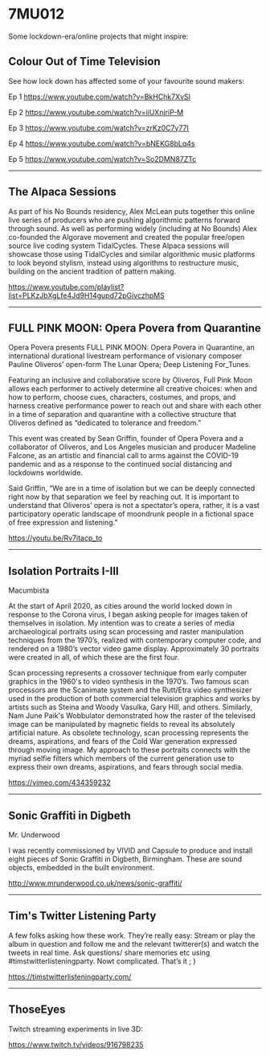 # 7MU012

Some lockdown-era/online projects that might inspire:

## Colour Out of Time Television

See how lock down has affected some of your favourite sound makers:

Ep 1 https://www.youtube.com/watch?v=BkHChk7XvSI

Ep 2 https://www.youtube.com/watch?v=iiUXnjriP-M

Ep 3 https://www.youtube.com/watch?v=zrKz0C7y77I

Ep 4 https://www.youtube.com/watch?v=bNEKG8bLq4s

Ep 5 https://www.youtube.com/watch?v=So2DMN87ZTc

----------

## The Alpaca Sessions

As part of his No Bounds residency, Alex McLean puts together this online live series of producers who are pushing algorithmic patterns forward through sound. As well as performing widely (including at No Bounds) Alex co-founded the Algorave movement and created the popular free/open source live coding system TidalCycles. These Alpaca sessions will showcase those using TidalCycles and similar algorithmic music platforms to look beyond stylism, instead using algorithms to restructure music, building on the ancient tradition of pattern making.

https://www.youtube.com/playlist?list=PLKzJbXgLfe4Jd9H14gupd72pGivczhpMS

-----------

##  FULL PINK MOON: Opera Povera from Quarantine

Opera Povera presents FULL PINK MOON: Opera Povera in Quarantine, an international durational livestream performance of visionary composer Pauline Oliveros’ open-form The Lunar Opera; Deep Listening For_Tunes.

Featuring an inclusive and collaborative score by Oliveros, Full Pink Moon allows each performer to actively determine all creative choices: when and how to perform, choose cues, characters, costumes, and props, and harness creative performance power to reach out and share with each other in a time of separation and quarantine with a collective structure that Oliveros defined as “dedicated to tolerance and freedom.”

This event was created by Sean Griffin, founder of Opera Povera and a collaborator of Oliveros, and Los Angeles musician and producer Madeline Falcone, as an artistic and financial call to arms against the COVID-19 pandemic and as a response to the continued social distancing and lockdowns worldwide.

Said Griffin, “We are in a time of isolation but we can be deeply connected right now by that separation we feel by reaching out. It is important to understand that Oliveros’ opera is not a spectator’s opera, rather, it is a vast participatory operatic landscape of moondrunk people in a fictional space of free expression and listening.”  

https://youtu.be/Rv7itacp_to 

-----------

## Isolation Portraits I-III

Macumbista

At the start of April 2020, as cities around the world locked down in response to the Corona virus, I began asking people for images taken of themselves in isolation. My intention was to create a series of media archaeological portraits using scan processing and raster manipulation techniques from the 1970’s, realized with contemporary computer code, and rendered on a 1980’s vector video game display. Approximately 30 portraits were created in all, of which these are the first four.

Scan processing represents a crossover technique from early computer graphics in the 1960's to video synthesis in the 1970’s. Two famous scan processors are the Scanimate system and the Rutt/Etra video synthesizer used in the production of both commercial television graphics and works by artists such as Steina and Woody Vasulka, Gary Hill, and others. Similarly, Nam June Paik's Wobbulator demonstrated how the raster of the televised image can be manipulated by magnetic fields to reveal its absolutely artificial nature. As obsolete technology, scan processing represents the dreams, aspirations, and fears of the Cold War generation expressed through moving image. My approach to these portraits connects with the myriad selfie filters which members of the current generation use to express their own dreams, aspirations, and fears through social media.

https://vimeo.com/434359232

-----------

## Sonic Graffiti in Digbeth

Mr. Underwood

I was recently commissioned by VIVID and Capsule to produce and install eight pieces of Sonic Graffiti in Digbeth, Birmingham. These are sound objects, embedded in the built environment. 

http://www.mrunderwood.co.uk/news/sonic-graffiti/

------------

## Tim's Twitter Listening Party

A few folks asking how these work. They’re really easy: Stream or play the album in question and follow me and the relevant twitterer(s) and watch the tweets in real time. Ask questions/ share memories etc using #timstwitterlisteningparty. Nowt complicated. That’s it ; )

https://timstwitterlisteningparty.com/

--------

## ThoseEyes

Twitch streaming experiments in live 3D:

https://www.twitch.tv/videos/916798235 

